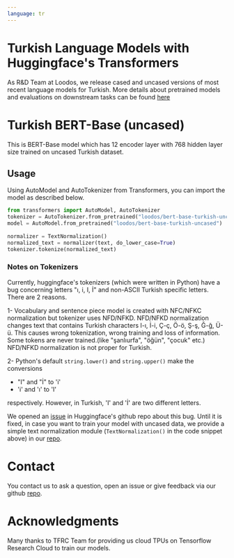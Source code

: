 ```yaml
---
language: tr
---
```


# Turkish Language Models with Huggingface's Transformers

As R&D Team at Loodos, we release cased and uncased versions of most recent language models for Turkish. More details about pretrained models and evaluations on downstream tasks can be found [here](https://github.com/Loodos/turkish-language-models)

# Turkish BERT-Base (uncased)

This is BERT-Base model which has 12 encoder layer with 768 hidden layer size trained on uncased Turkish dataset.

## Usage

Using AutoModel and AutoTokenizer from Transformers, you can import the model as described below.

```python
from transformers import AutoModel, AutoTokenizer
tokenizer = AutoTokenizer.from_pretrained("loodos/bert-base-turkish-uncased", do_lower_case=False)
model = AutoModel.from_pretrained("loodos/bert-base-turkish-uncased")
 
normalizer = TextNormalization()
normalized_text = normalizer(text, do_lower_case=True)
tokenizer.tokenize(normalized_text)
```

### Notes on Tokenizers
Currently, huggingface's tokenizers (which were written in Python) have a bug concerning letters "ı, i, I, İ" and non-ASCII Turkish specific letters. There are 2 reasons.

1- Vocabulary and sentence piece model is created with NFC/NFKC normalization but tokenizer uses NFD/NFKD. NFD/NFKD normalization changes text that contains Turkish characters I-ı, İ-i, Ç-ç, Ö-ö, Ş-ş, Ğ-ğ, Ü-ü. This causes wrong tokenization, wrong training and loss of information. Some tokens are never trained.(like "şanlıurfa", "öğün", "çocuk" etc.) NFD/NFKD normalization is not proper for Turkish.

2- Python's default ```string.lower()``` and ```string.upper()``` make the conversions

- "I" and "İ" to 'i'
- 'i' and 'ı' to 'I'

respectively. However, in Turkish, 'I' and 'İ' are two different letters. 

We opened an [issue](https://github.com/huggingface/transformers/issues/6680) in Huggingface's github repo about this bug. Until it is fixed, in case you want to train your model with uncased data, we provide a simple text normalization module (`TextNormalization()` in the code snippet above) in our [repo](https://github.com/Loodos/turkish-language-models).


# Contact

You contact us to ask a question, open an issue or give feedback via our github [repo](https://github.com/Loodos/turkish-language-models).

# Acknowledgments

Many thanks to TFRC Team for providing us cloud TPUs on Tensorflow Research Cloud to train our models.

